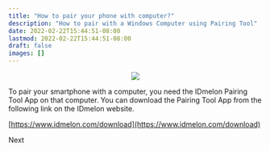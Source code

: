 ```yaml
---
title: "How to pair your phone with computer?"
description: "How to pair with a Windows Computer using Pairing Tool"
date: 2022-02-22T15:44:51-08:00
lastmod: 2022-02-22T15:44:51-08:00
draft: false
images: []
---
```


<p align="center">
    <img src="/images/vendor/arts/download-desktop.png">
</p>

To pair your smartphone with a computer, you need the IDmelon Pairing Tool App on that computer.
You can download the Pairing Tool App from the following link on the IDmelon website.

[https://www.idmelon.com/download](https://www.idmelon.com/download)

<a role="button" class="btn btn-outline-primary">Next</a>

<style>@media (max-width: 480px) {.navbar, .footer { display: none; }}</style>
